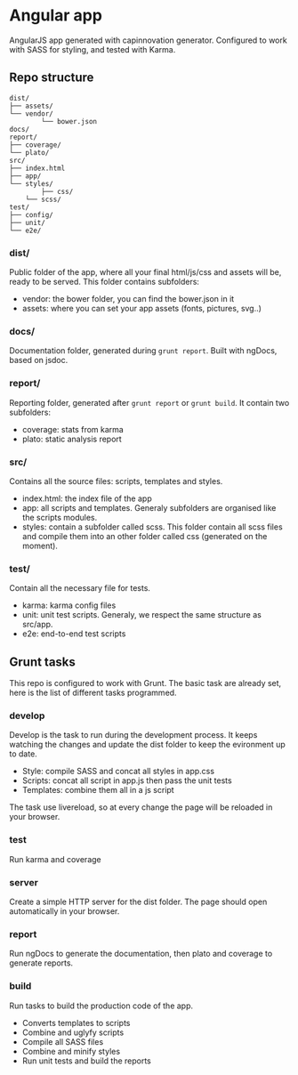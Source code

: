 # Angular app

AngularJS app generated with capinnovation generator. Configured to work with SASS for styling, and tested with Karma.

## Repo structure

```
dist/
├── assets/
└── vendor/
		└── bower.json
docs/
report/
├── coverage/
└── plato/
src/
├── index.html
├── app/
└── styles/
 		├── css/
    └── scss/
test/
├── config/
├── unit/
└── e2e/
```

### dist/
Public folder of the app, where all your final html/js/css and assets will be, ready to be served. This folder contains subfolders:

 - vendor: the bower folder, you can find the bower.json in it
 - assets: where you can set your app assets (fonts, pictures, svg..)

### docs/
Documentation folder, generated during `grunt report`. Built with ngDocs, based on jsdoc.

### report/
Reporting folder, generated after `grunt report` or `grunt build`. It contain two subfolders:

 - coverage: stats from karma
 - plato: static analysis report

### src/
Contains all the source files: scripts, templates and styles.

 - index.html: the index file of the app
 - app: all scripts and templates. Generaly subfolders are organised like the scripts modules.
 - styles: contain a subfolder called scss. This folder contain all scss files and compile them into an other folder called css (generated on the moment).

### test/
Contain all the necessary file for tests.

 - karma: karma config files
 - unit: unit test scripts. Generaly, we respect the same structure as src/app.
 - e2e: end-to-end test scripts


## Grunt tasks

This repo is configured to work with Grunt. The basic task are already set, here is the list of different tasks programmed.

### develop
Develop is the task to run during the development process. It keeps watching the changes and update the dist folder to keep the evironment up to date. 

 - Style: compile SASS and concat all styles in app.css
 - Scripts: concat all script in app.js then pass the unit tests
 - Templates: combine them all in a js script

The task use livereload, so at every change the page will be reloaded in your browser.

### test
Run karma and coverage

### server
Create a simple HTTP server for the dist folder. The page should open automatically in your browser.

### report
Run ngDocs to generate the documentation, then plato and coverage to generate reports.

### build
Run tasks to build the production code of the app. 

 - Converts templates to scripts
 - Combine and uglyfy scripts
 - Compile all SASS files
 - Combine and minify styles
 - Run unit tests and build the reports